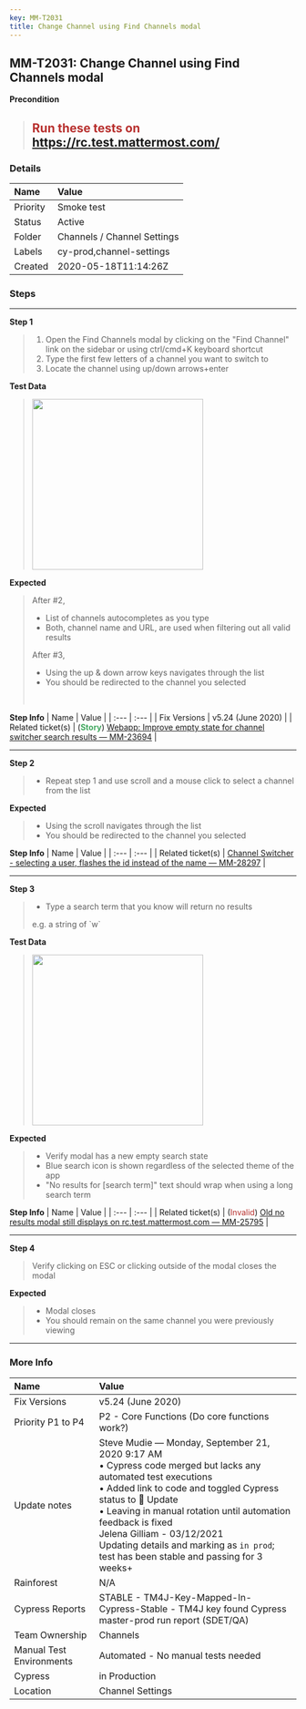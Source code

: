 ```yaml
---
key: MM-T2031
title: Change Channel using Find Channels modal
---
```


## MM-T2031: Change Channel using Find Channels modal

**Precondition**

> <article><h1><span style="color: rgb(184, 49, 47);">Run these tests on</span> <a href="https://mysql.test.mattermost.com/" rel="noopener noreferrer" target="_blank">https://rc.test.mattermost.com/</a></h1></article>

### Details

| Name     | Value                       |
| :------- | :-------------------------- |
| Priority | Smoke test                  |
| Status   | Active                      |
| Folder   | Channels / Channel Settings |
| Labels   | cy-prod,channel-settings    |
| Created  | 2020-05-18T11:14:26Z        |

### Steps

<hr/>

**Step 1**

> <article><ol><li>Open the Find Channels modal by clicking on the "Find Channel" link on the sidebar or using ctrl/cmd+K keyboard shortcut </li><li>Type the first few letters of a channel you want to switch to</li><li>Locate the channel using up/down arrows+enter</li></ol></article>

**Test Data**

> <article><img src="https://smartbear-tm4j-prod-us-west-2-attachment-rich-text.s3.us-west-2.amazonaws.com/embedded-f3277290f945470c4add5d21ef3dc7ca7b74388fc7152bfb6b99ae58c66a95a8-1640890709453-Screen+Shot+2021-12-30+at+1.58.05+PM.png" style="width:300px" class="fr-fil fr-dib" /></article>

**Expected**

> <article>After #2,<ul><li>List of channels autocompletes as you type</li><li>Both, channel name and URL, are used when filtering out all valid results</li></ul>After #3,<ul><li>Using the up &amp; down arrow keys navigates through the list</li><li>You should be redirected to the channel you selected</li></ul><br /></article>

**Step Info**
| Name | Value |
| :--- | :--- |
| Fix Versions | v5.24 (June 2020) |
| Related ticket(s) | (<strong><span style="color:rgb(65, 168, 95)">Story</span></strong>) <a href="https://mattermost.atlassian.net/browse/MM-23694">Webapp: Improve empty state for channel switcher search results — MM-23694</a> |

<hr/>

**Step 2**

> <article><ul><li>Repeat step 1 and use scroll and a mouse click to select a channel from the list</li></ul></article>

**Expected**

> <article><ul><li>Using the scroll navigates through the list</li><li>You should be redirected to the channel you selected</li></ul></article>

**Step Info**
| Name | Value |
| :--- | :--- |
| Related ticket(s) | <a href="https://mattermost.atlassian.net/browse/MM-28297">Channel Switcher - selecting a user, flashes the id instead of the name — MM-28297</a> |

<hr/>

**Step 3**

> <article><ul><li>Type a search term that you know will return no results</li></ul>e.g. a string of `w`</article>

**Test Data**

> <article><img src="https://smartbear-tm4j-prod-us-west-2-attachment-rich-text.s3.us-west-2.amazonaws.com/embedded-f3277290f945470c4add5d21ef3dc7ca7b74388fc7152bfb6b99ae58c66a95a8-1640890753515-Screen+Shot+2021-12-30+at+1.58.58+PM.png" style="width:300px" class="fr-fil fr-dib" /></article>

**Expected**

> <article><ul><li>Verify modal has a new empty search state</li><li>Blue search icon is shown regardless of the selected theme of the app</li><li>"No results for [search term]" text should wrap when using a long search term </li></ul></article>

**Step Info**
| Name | Value |
| :--- | :--- |
| Related ticket(s) | (<span style="color:rgb(184, 49, 47)">Invalid</span>) <a href="https://mattermost.atlassian.net/browse/MM-25795">Old no results modal still displays on rc.test.mattermost.com — MM-25795</a> |

<hr/>

**Step 4**

> <article>Verify clicking on ESC or clicking outside of the modal closes the modal</article>

**Expected**

> <article><ul><li>Modal closes </li><li>You should remain on the same channel you were previously viewing </li></ul></article>

<hr/>

### More Info

| Name                     | Value                                                                                                                                                                                                                                                                                                                                                                          |
| :----------------------- | :----------------------------------------------------------------------------------------------------------------------------------------------------------------------------------------------------------------------------------------------------------------------------------------------------------------------------------------------------------------------------- |
| Fix Versions             | v5.24 (June 2020)                                                                                                                                                                                                                                                                                                                                                              |
| Priority P1 to P4        | P2 - Core Functions (Do core functions work?)                                                                                                                                                                                                                                                                                                                                  |
| Update notes             | Steve Mudie — Monday, September 21, 2020 9:17 AM<br>• Cypress code merged but lacks any automated test executions<br>• Added link to code and toggled Cypress status to 🔧 Update<br>• Leaving in manual rotation until automation feedback is fixed<br>Jelena Gilliam - 03/12/2021<br>Updating details and marking as `in prod`; test has been stable and passing for 3 weeks+ |
| Rainforest               | N/A                                                                                                                                                                                                                                                                                                                                                                            |
| Cypress Reports          | STABLE - TM4J-Key-Mapped-In-Cypress-Stable - TM4J key found Cypress master-prod run report (SDET/QA)                                                                                                                                                                                                                                                                           |
| Team Ownership           | Channels                                                                                                                                                                                                                                                                                                                                                                       |
| Manual Test Environments | Automated - No manual tests needed                                                                                                                                                                                                                                                                                                                                             |
| Cypress                  | in Production                                                                                                                                                                                                                                                                                                                                                                  |
| Location                 | Channel Settings                                                                                                                                                                                                                                                                                                                                                               |
